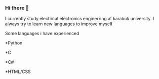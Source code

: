 ### Hi there 👋
I currently study electrical electronics enginerring at karabuk university. I always try to learn new languages to improve myself 

Some languages i have experienced

*Python

*C


*C#

*HTML/CSS


